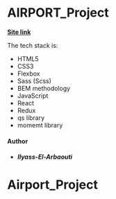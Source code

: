 # AIRPORT_Project

**[Site link](https://ievairport.netlify.app/)**

The tech stack is:

- HTML5
- CSS3
- Flexbox
- Sass (Scss)
- BEM methodology
- JavaScript
- React
- Redux
- qs library
- momemt library

#### Author

- ##### Ilyass-El-Arbaouti

# Airport_Project
